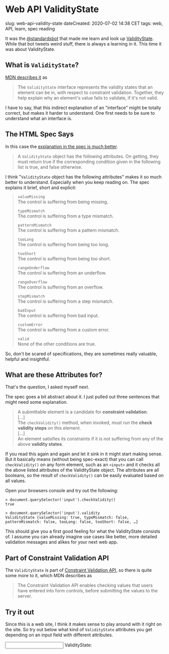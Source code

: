 # Web API ValidityState
slug: web-api-validity-state
dateCreated: 2020-07-02 14:38 CET
tags: web, API, learn, spec reading

It was the [@standardsbot](https://twitter.com/standardsbot) that made me learn and look up
[ValidityState](https://developer.mozilla.org/en-US/docs/Web/API/ValidityState). While that bot tweets
weird stuff, there is always a learning in it. This time it was about ValidityState.

## What is `ValidityState`?
[MDN describes it](https://developer.mozilla.org/en-US/docs/Web/API/ValidityState) as

> The `ValidityState` interface represents the validity states that an element can be in, 
> with respect to constraint validation. Together, they help explain why an element's value 
> fails to validate, if it's not valid.

I have to say, that this indirect explanation of an "interface" might be totally correct, but
makes it harder to understand. One first needs to be sure to understand what an interface is.

## The HTML Spec Says
In this case the [explanation in the spec is much better](https://html.spec.whatwg.org/multipage/form-control-infrastructure.html#validitystate).

> A `ValidityState` object has the following attributes. On getting, they must return true 
> if the corresponding condition given in the following list is true, and false otherwise.

I think "`ValidityState` object has the following attributes" makes it so much better to understand.
Especially when you keep reading on. The spec explains it brief, short and explicit:

> `valueMissing`\
> The control is suffering from being missing.
>
> `typeMismatch`\
> The control is suffering from a type mismatch.
>
> `patternMismatch`\
> The control is suffering from a pattern mismatch.
>
> `tooLong`\
> The control is suffering from being too long.
>
> `tooShort`\
> The control is suffering from being too short.
>
> `rangeUnderflow`\
> The control is suffering from an underflow.
>
> `rangeOverflow`\
> The control is suffering from an overflow.
>
> `stepMismatch`\
> The control is suffering from a step mismatch.
>
> `badInput`\
> The control is suffering from bad input.
>
> `customError`\
> The control is suffering from a custom error.
>
> `valid`\
> None of the other conditions are true.

So, don't be scared of specifications, they are sometimes really valuable, helpful and insightful.

## What are these Attributes for?
That's the question, I asked myself next.

The spec goes a bit abstract about it. I just pulled out three sentences that might need some
explanation.

> A submittable element is a candidate for **constraint validation**.\
> [...]\
> The `checkValidity()` method, when invoked, must run the **check validity steps** on this element.\
> [...]\
> An element satisfies its constraints if it is not suffering from any of the above **validity states**.

If you read this again and again and let it sink in it might start making sense.
But it basically means (without being spec-exact) that you can call `checkValidity()`
on any form element, such as an `<input>` and it checks all the above listed attributes
of the ValidityState object. The attributes are all booleans, so the result of 
`checkValidity()` can be easily evaluated based on all values.

Open your browsers console and try out the following:

```
> document.querySelector('input').checkValidity()
true

> document.querySelector('input').validity
ValidityState {valueMissing: true, typeMismatch: false, patternMismatch: false, tooLong: false, tooShort: false, …}
```

This should give you a first good feeling for what the ValidityState consists of.
I assume you can already imagine use cases like better, more detailed validation messages and alikes for your next web app.

## Part of Constraint Validation API

The `ValidityState` is part of [Constraint Validation API](https://developer.mozilla.org/en-US/docs/Web/API/Constraint_validation), 
so there is quite some more to it, which MDN describes as

> The Constraint Validation API enables checking values that users have entered into form controls, 
> before submitting the values to the server.

## Try it out
Since this is a web site, I think it makes sense to play around with it right on the site.
So try out below what kind of `ValidityState` attributes you get depending on an input field
with different attributes.

<input id="validity-state-pure-input" maxlength="10">
ValidityState: <pre><code id="validity-state-output"></code></pre>
<script type="application/javascript">
    document.querySelector('#validity-state-pure-input').addEventListener('keyup', (evt) => {
        const validity = evt.target.validity;
        // validity-state-output
        const keys = Object.keys(ValidityState.prototype);
        const all = keys.reduce((all, key) => { all[key] = validity[key]; return all; }, {});
        document.querySelector('#validity-state-output').innerText = JSON.stringify(all, null, 4);
    });
</script>